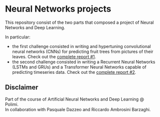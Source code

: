 # Neural Networks projects
This repository consist of the two parts that composed a project of Neural Networks and Deep Learning.

In particular:
- the first challenge consisted in writing and hypertuning convolutional neural networks (CNNs) for predicting fruit trees from pictures of their leaves. Check out the [complete report #1](ANNDL_project_1_Team42/Report%20ANNDL.pdf).
- the second challenge consisted in writing a Recurrent Neural Networks (LSTMs and GRUs) and a Transformer Neural Networks capable of predicting timeseries data.
Check out the [complete report #2](ANNDL_project_2_Team42/report_anndl2.docx.pdf).


## Disclaimer
Part of the course of Artificial Neural Networks and Deep Learning @ Polimi.  
In collaboration with Pasquale Dazzeo and Riccardo Ambrosini Barzaghi.
